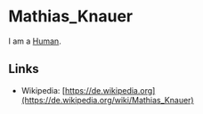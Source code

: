 # Mathias_Knauer

I am a [Human](40000001.md).

## Links

- Wikipedia: [https://de.wikipedia.org](https://de.wikipedia.org/wiki/Mathias_Knauer)
